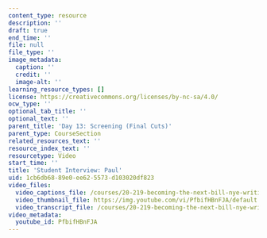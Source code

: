 ```yaml
---
content_type: resource
description: ''
draft: true
end_time: ''
file: null
file_type: ''
image_metadata:
  caption: ''
  credit: ''
  image-alt: ''
learning_resource_types: []
license: https://creativecommons.org/licenses/by-nc-sa/4.0/
ocw_type: ''
optional_tab_title: ''
optional_text: ''
parent_title: 'Day 13: Screening (Final Cuts)'
parent_type: CourseSection
related_resources_text: ''
resource_index_text: ''
resourcetype: Video
start_time: ''
title: 'Student Interview: Paul'
uid: 1cb6db68-89e0-ee62-5573-d103020df823
video_files:
  video_captions_file: /courses/20-219-becoming-the-next-bill-nye-writing-and-hosting-the-educational-show-january-iap-2015/a6452932af875a8785b834e15f881ca9_PfbifHBnFJA.vtt
  video_thumbnail_file: https://img.youtube.com/vi/PfbifHBnFJA/default.jpg
  video_transcript_file: /courses/20-219-becoming-the-next-bill-nye-writing-and-hosting-the-educational-show-january-iap-2015/8f32c0b9048ca17a8e622d6b4c1628cf_PfbifHBnFJA.pdf
video_metadata:
  youtube_id: PfbifHBnFJA
---
```

